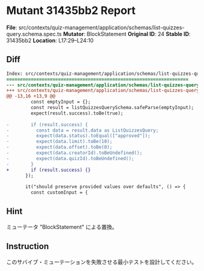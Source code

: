 # Mutant 31435bb2 Report

**File**: src/contexts/quiz-management/application/schemas/list-quizzes-query.schema.spec.ts
**Mutator**: BlockStatement
**Original ID**: 24
**Stable ID**: 31435bb2
**Location**: L17:29–L24:10

## Diff

```diff
Index: src/contexts/quiz-management/application/schemas/list-quizzes-query.schema.spec.ts
===================================================================
--- src/contexts/quiz-management/application/schemas/list-quizzes-query.schema.spec.ts	original
+++ src/contexts/quiz-management/application/schemas/list-quizzes-query.schema.spec.ts	mutated #24
@@ -13,16 +13,9 @@
         const emptyInput = {};
         const result = listQuizzesQuerySchema.safeParse(emptyInput);
         expect(result.success).toBe(true);
 
-        if (result.success) {
-          const data = result.data as ListQuizzesQuery;
-          expect(data.status).toEqual(["approved"]);
-          expect(data.limit).toBe(10);
-          expect(data.offset).toBe(0);
-          expect(data.creatorId).toBeUndefined();
-          expect(data.quizId).toBeUndefined();
-        }
+        if (result.success) {}
       });
 
       it("should preserve provided values over defaults", () => {
         const customInput = {
```

## Hint

ミューテータ "BlockStatement" による置換。

## Instruction

このサバイブ・ミューテーションを失敗させる最小テストを設計してください。
